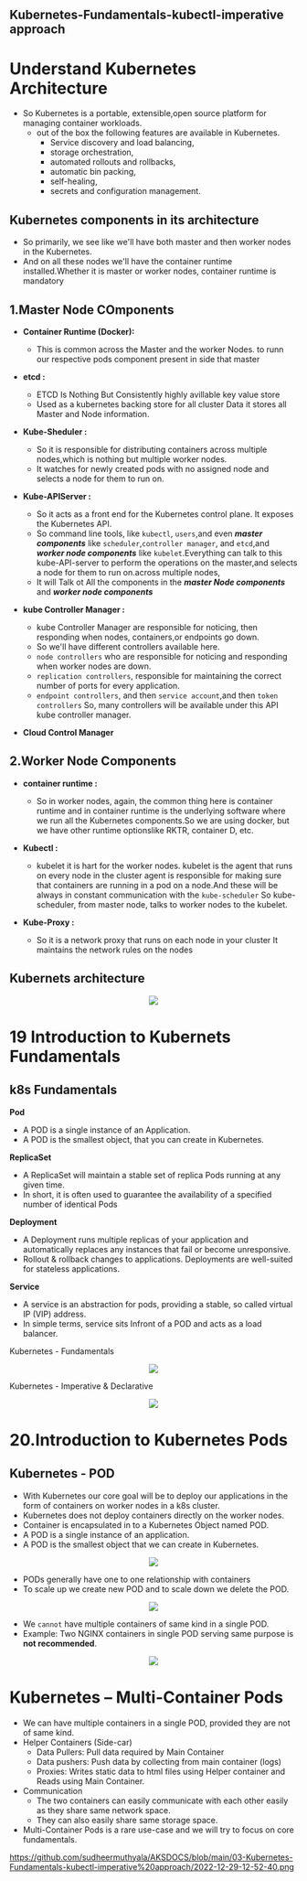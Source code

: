 ## Kubernetes-Fundamentals-kubectl-imperative approach
# Understand Kubernetes Architecture
- So Kubernetes is a portable, extensible,open source platform for managing container workloads.
    - out of the box the following features are available in Kubernetes.
        - Service discovery and load balancing,
        - storage orchestration, 
        - automated rollouts and rollbacks,
        - automatic bin packing, 
        - self-healing,
        - secrets and configuration management.

##  Kubernetes components in its architecture
- So primarily, we see like we'll have both master and then worker nodes in the Kubernetes.
- And on all these nodes we'll have the container runtime installed.Whether it is master or worker nodes,
container runtime is mandatory

## 1.Master Node COmponents

*  **Container Runtime (Docker):** 
    - This is common across the Master and the worker Nodes. to runn our respective pods component present in side that master  
* **etcd :**
    - ETCD Is Nothing But Consistently highly avillable key value store
    - Used as a kubernetes backing store for all cluster Data it stores all Master and Node information.
* **Kube-Sheduler :**
    - So it is responsible for distributing containers across multiple nodes,which is nothing but multiple worker nodes.
    - It watches for newly created pods with no assigned node and selects a node for them to run on.
* **Kube-APIServer :**
    - So it acts as a front end for the Kubernetes control plane. It exposes the Kubernetes API.
    - So command line tools, like `kubectl`, `users`,and even ***master components*** like `scheduler`,`controller manager`, and `etcd`,and ***worker node components*** like `kubelet`.Everything can talk to this kube-API-server to perform the operations on the master,and selects a node for them to run on.across multiple nodes,
    - It will Talk ot All the components in the ***master Node components*** and ***worker node components***

* **kube Controller Manager :**
    - kube Controller Manager are responsible for noticing, then responding when nodes, containers,or endpoints go down.
    - So we'll have different controllers available here.
    - `node controllers` who are responsible for noticing and responding when worker nodes are down.
    - `replication controllers`, responsible for maintaining the correct number of ports for every application.
    - `endpoint controllers`, and then `service account`,and then `token controllers` So, many controllers will be available under this API kube controller manager.

* **Cloud Control Manager**
    

## 2.Worker Node Components
* **container runtime :**  
    - So in worker nodes, again, the common thing here is container runtime and in container runtime is the underlying software where we run all the Kubernetes components.So we are using docker, but we have other runtime optionslike RKTR, container D, etc.

* **Kubectl :** 
    - kubelet it is hart for the worker nodes. kubelet is the agent that runs on every node in the cluster agent is responsible for making sure that containers are running in a pod on a node.And these will be always in constant communication with the `kube-scheduler` So kube-scheduler, from master node, talks to worker nodes to the kubelet.

* **Kube-Proxy :**
    -  So it is a network proxy that runs on each node in your cluster It maintains the network rules on the nodes
## Kubernets architecture

<p align="center">
  <img src="https://github.com/sudheermuthyala/AKSDOCS/blob/main/03-Kubernetes-Fundamentals-kubectl-imperative%20approach/2022-11-30-14-39-01.png" />
    </p>

# 19 Introduction to Kubernets Fundamentals
## k8s Fundamentals

 **Pod**
- A POD is a single instance of an Application. 
- A POD is the smallest object, that you can create in Kubernetes.

**ReplicaSet**
- A ReplicaSet will maintain a stable set of replica Pods running at any given time. 
- In short, it is often used to guarantee the availability of a specified number of identical Pods

**Deployment**
- A Deployment runs multiple replicas of your application and automatically replaces any instances that fail or become unresponsive.
- Rollout & rollback changes to applications. Deployments are well-suited for stateless applications.

**Service**
- A service is an abstraction for pods, providing a stable, so called virtual IP (VIP) address.
- In simple terms, service sits Infront of a POD and acts as a load balancer. 

Kubernetes - Fundamentals

<p align="center">
  <img src="https://github.com/sudheermuthyala/AKSDOCS/blob/main/03-Kubernetes-Fundamentals-kubectl-imperative%20approach/2022-12-29-12-01-47.png" />
    </p>

Kubernetes - Imperative & Declarative

<p align="center">
  <img src="https://github.com/sudheermuthyala/AKSDOCS/blob/main/03-Kubernetes-Fundamentals-kubectl-imperative%20approach/2022-12-29-12-21-20.png" />
    </p>



# 20.Introduction to Kubernetes Pods

## Kubernetes - POD
- With Kubernetes our core goal will be to deploy our applications in the form of containers on worker nodes in a k8s cluster.
- Kubernetes does not deploy containers directly on the worker nodes.
- Container is encapsulated in to a Kubernetes Object named POD.
- A POD is a single instance of an application.
- A POD is the smallest object that we can create in Kubernetes. 

<p align="center">
  <img src="https://github.com/sudheermuthyala/AKSDOCS/blob/main/03-Kubernetes-Fundamentals-kubectl-imperative%20approach/2022-12-29-12-33-40.png" />
    </p>

- PODs generally have one to one relationship with containers
- To scale up we create new POD and to scale down we delete the POD.

<p align="center">
  <img src="https://github.com/sudheermuthyala/AKSDOCS/blob/main/03-Kubernetes-Fundamentals-kubectl-imperative%20approach/2022-12-29-12-41-28.png" />
    </p>

- We `cannot` have multiple containers of same kind in a single POD. 
- Example: Two NGINX containers in single POD serving same purpose is **not recommended**.

<p align="center">
  <img src="https://github.com/sudheermuthyala/AKSDOCS/blob/main/03-Kubernetes-Fundamentals-kubectl-imperative%20approach/2022-12-29-12-43-34.png" />
    </p>

# Kubernetes – Multi-Container Pods
- We can have multiple containers in a single POD, provided they are not of same kind. 
- Helper Containers (Side-car)
    - Data Pullers: Pull data required by Main Container
    - Data pushers: Push data by collecting from main container (logs)
    - Proxies: Writes static data to html files using Helper container and Reads using Main Container. 
- Communication
    - The two containers can easily communicate with each other easily as they share same network space.
    - They can also easily share same storage space. 
- Multi-Container Pods is a rare use-case and we will try to focus on core fundamentals. 







https://github.com/sudheermuthyala/AKSDOCS/blob/main/03-Kubernetes-Fundamentals-kubectl-imperative%20approach/2022-12-29-12-52-40.png